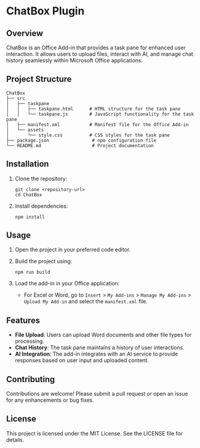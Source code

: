 # ChatBox Plugin

## Overview
ChatBox is an Office Add-in that provides a task pane for enhanced user interaction. It allows users to upload files, interact with AI, and manage chat history seamlessly within Microsoft Office applications.

## Project Structure
```
ChatBox
├── src
│   ├── taskpane
│   │   ├── taskpane.html      # HTML structure for the task pane
│   │   └── taskpane.js        # JavaScript functionality for the task pane
│   ├── manifest.xml           # Manifest file for the Office Add-in
│   └── assets
│       └── style.css          # CSS styles for the task pane
├── package.json                # npm configuration file
└── README.md                   # Project documentation
```

## Installation
1. Clone the repository:
   ```
   git clone <repository-url>
   cd ChatBox
   ```

2. Install dependencies:
   ```
   npm install
   ```

## Usage
1. Open the project in your preferred code editor.
2. Build the project using:
   ```
   npm run build
   ```

3. Load the add-in in your Office application:
   - For Excel or Word, go to `Insert` > `My Add-ins` > `Manage My Add-ins` > `Upload My Add-in` and select the `manifest.xml` file.

## Features
- **File Upload**: Users can upload Word documents and other file types for processing.
- **Chat History**: The task pane maintains a history of user interactions.
- **AI Integration**: The add-in integrates with an AI service to provide responses based on user input and uploaded content.

## Contributing
Contributions are welcome! Please submit a pull request or open an issue for any enhancements or bug fixes.

## License
This project is licensed under the MIT License. See the LICENSE file for details.